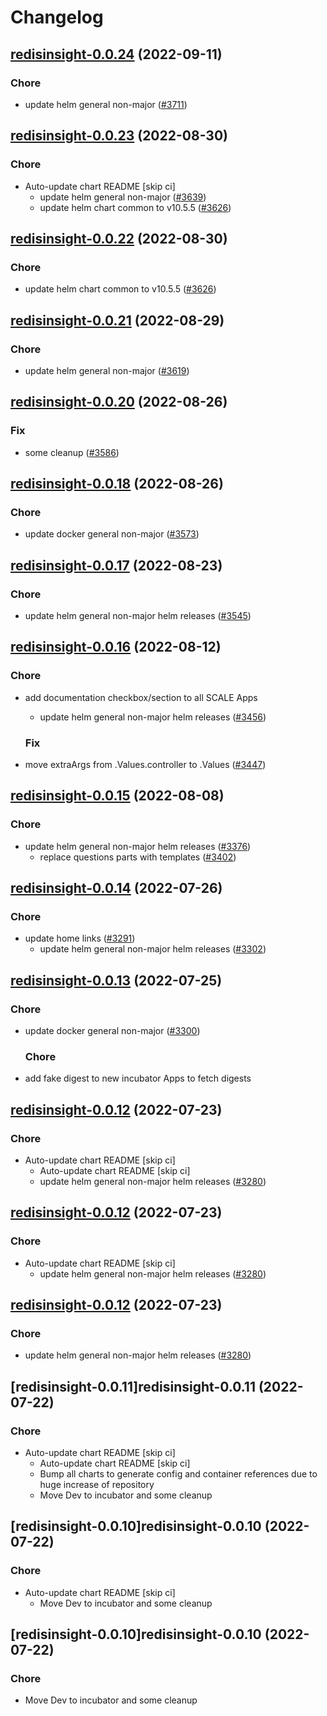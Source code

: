 # Changelog



## [redisinsight-0.0.24](https://github.com/truecharts/charts/compare/redisinsight-0.0.23...redisinsight-0.0.24) (2022-09-11)

### Chore

- update helm general non-major ([#3711](https://github.com/truecharts/charts/issues/3711))




## [redisinsight-0.0.23](https://github.com/truecharts/charts/compare/redisinsight-0.0.21...redisinsight-0.0.23) (2022-08-30)

### Chore

- Auto-update chart README [skip ci]
  - update helm general non-major ([#3639](https://github.com/truecharts/charts/issues/3639))
  - update helm chart common to v10.5.5 ([#3626](https://github.com/truecharts/charts/issues/3626))




## [redisinsight-0.0.22](https://github.com/truecharts/charts/compare/redisinsight-0.0.21...redisinsight-0.0.22) (2022-08-30)

### Chore

- update helm chart common to v10.5.5 ([#3626](https://github.com/truecharts/charts/issues/3626))




## [redisinsight-0.0.21](https://github.com/truecharts/charts/compare/redisinsight-0.0.20...redisinsight-0.0.21) (2022-08-29)

### Chore

- update helm general non-major ([#3619](https://github.com/truecharts/charts/issues/3619))




## [redisinsight-0.0.20](https://github.com/truecharts/charts/compare/redisinsight-0.0.18...redisinsight-0.0.20) (2022-08-26)

### Fix

- some cleanup ([#3586](https://github.com/truecharts/charts/issues/3586))




## [redisinsight-0.0.18](https://github.com/truecharts/charts/compare/redisinsight-0.0.17...redisinsight-0.0.18) (2022-08-26)

### Chore

- update docker general non-major ([#3573](https://github.com/truecharts/charts/issues/3573))




## [redisinsight-0.0.17](https://github.com/truecharts/charts/compare/redisinsight-0.0.16...redisinsight-0.0.17) (2022-08-23)

### Chore

- update helm general non-major helm releases ([#3545](https://github.com/truecharts/charts/issues/3545))




## [redisinsight-0.0.16](https://github.com/truecharts/charts/compare/redisinsight-0.0.15...redisinsight-0.0.16) (2022-08-12)

### Chore

- add documentation checkbox/section to all SCALE Apps
  - update helm general non-major helm releases ([#3456](https://github.com/truecharts/charts/issues/3456))

  ### Fix

- move extraArgs from .Values.controller to .Values ([#3447](https://github.com/truecharts/charts/issues/3447))




## [redisinsight-0.0.15](https://github.com/truecharts/charts/compare/redisinsight-0.0.14...redisinsight-0.0.15) (2022-08-08)

### Chore

- update helm general non-major helm releases ([#3376](https://github.com/truecharts/charts/issues/3376))
  - replace questions parts with templates ([#3402](https://github.com/truecharts/charts/issues/3402))




## [redisinsight-0.0.14](https://github.com/truecharts/apps/compare/redisinsight-0.0.13...redisinsight-0.0.14) (2022-07-26)

### Chore

- update home links ([#3291](https://github.com/truecharts/apps/issues/3291))
  - update helm general non-major helm releases ([#3302](https://github.com/truecharts/apps/issues/3302))




## [redisinsight-0.0.13](https://github.com/truecharts/apps/compare/redisinsight-0.0.12...redisinsight-0.0.13) (2022-07-25)

### Chore

- update docker general non-major ([#3300](https://github.com/truecharts/apps/issues/3300))

  ### Chore

- add fake digest to new incubator Apps to fetch digests




## [redisinsight-0.0.12](https://github.com/truecharts/apps/compare/redisinsight-0.0.11...redisinsight-0.0.12) (2022-07-23)

### Chore

- Auto-update chart README [skip ci]
  - Auto-update chart README [skip ci]
  - update helm general non-major helm releases ([#3280](https://github.com/truecharts/apps/issues/3280))




## [redisinsight-0.0.12](https://github.com/truecharts/apps/compare/redisinsight-0.0.11...redisinsight-0.0.12) (2022-07-23)

### Chore

- Auto-update chart README [skip ci]
  - update helm general non-major helm releases ([#3280](https://github.com/truecharts/apps/issues/3280))




## [redisinsight-0.0.12](https://github.com/truecharts/apps/compare/redisinsight-0.0.11...redisinsight-0.0.12) (2022-07-23)

### Chore

- update helm general non-major helm releases ([#3280](https://github.com/truecharts/apps/issues/3280))




## [redisinsight-0.0.11]redisinsight-0.0.11 (2022-07-22)

### Chore

- Auto-update chart README [skip ci]
  - Auto-update chart README [skip ci]
  - Bump all charts to generate config and container references due to huge increase of repository
  - Move Dev to incubator and some cleanup




## [redisinsight-0.0.10]redisinsight-0.0.10 (2022-07-22)

### Chore

- Auto-update chart README [skip ci]
  - Move Dev to incubator and some cleanup




## [redisinsight-0.0.10]redisinsight-0.0.10 (2022-07-22)

### Chore

- Move Dev to incubator and some cleanup
